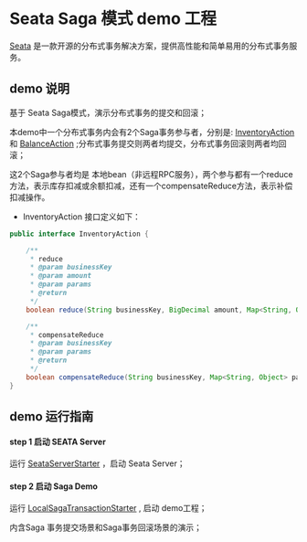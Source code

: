 # Seata Saga 模式 demo 工程

[Seata](https://github.com/seata/seata) 是一款开源的分布式事务解决方案，提供高性能和简单易用的分布式事务服务。

## demo 说明

基于 Seata Saga模式，演示分布式事务的提交和回滚；

本demo中一个分布式事务内会有2个Saga事务参与者，分别是: [InventoryAction](https://github.com/seata/seata-samples/blob/master/saga/local-saga-sample/src/main/java/io/seata/samples/saga/action/InventoryAction.java)
和 [BalanceAction](https://github.com/seata/seata-samples/blob/master/saga/local-saga-sample/src/main/java/io/seata/samples/saga/action/BalanceAction.java)
;分布式事务提交则两者均提交，分布式事务回滚则两者均回滚；

这2个Saga参与者均是 本地bean（非远程RPC服务），两个参与都有一个reduce方法，表示库存扣减或余额扣减，还有一个compensateReduce方法，表示补偿扣减操作。

- InventoryAction 接口定义如下：

```java
public interface InventoryAction {

    /**
     * reduce
     * @param businessKey
     * @param amount
     * @param params
     * @return
     */
    boolean reduce(String businessKey, BigDecimal amount, Map<String, Object> params);

    /**
     * compensateReduce
     * @param businessKey
     * @param params
     * @return
     */
    boolean compensateReduce(String businessKey, Map<String, Object> params);
}
```

## demo 运行指南

#### step 1 启动 SEATA Server

运行 [SeataServerStarter](https://github.com/seata/seata-samples/blob/master/saga/local-saga-sample/src/test/java/io/seata/samples/saga/SeataServerStarter.java)
，启动 Seata Server；

#### step 2 启动 Saga Demo

运行 [LocalSagaTransactionStarter](https://github.com/seata/seata-samples/blob/master/saga/local-saga-sample/src/main/java/io/seata/samples/saga/starter/LocalSagaTransactionStarter.java)
, 启动 demo工程；

内含Saga 事务提交场景和Saga事务回滚场景的演示；